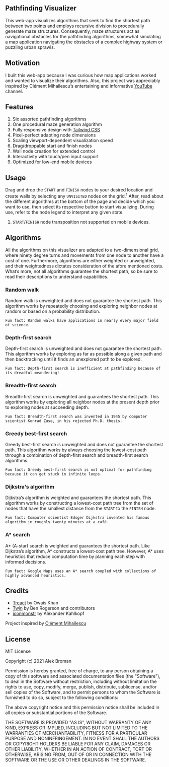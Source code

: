 ## Pathfinding Visualizer

This web-app visualizes algorithms that seek to find the shortest path between two points and employs recursive division to procedurally generate maze structures. Consequently, maze structures act as navigational obstacles for the pathfinding algorithms, somewhat simulating a map application navigating the obstacles of a complex highway system or puzzling urban sprawls.

## Motivation

I built this web-app because I was curious how map applications worked and wanted to visualize their algorithms. Also, this project was appreciably inspired by Clément Mihailescu’s entertaining and informative [YouTube](https://www.youtube.com/channel/UCaO6VoaYJv4kS-TQO_M-N_g) channel.

## Features

1.	Six assorted pathfinding algorithms
2.	One procedural maze generation algorithm
3.	Fully responsive design with [Tailwind CSS](https://github.com/tailwindlabs/tailwindcss)
4.	Pixel-perfect adapting node dimensions
5.	Scaling viewport-dependent visualization speed
6.	Drag/droppable start and finish nodes
7.	Wall node creation for extended control
8.	Interactivity with touch/pen input support
9.	Optimized for low-end mobile devices

## Usage

Drag and drop the `START` and `FINISH` nodes to your desired location and create walls by selecting any `UNVISITED` nodes on the grid.<sup>1</sup> After, read about the different algorithms at the bottom of the page and decide which you want to use, then select its respective button to start visualizing. During use, refer to the node legend to interpret any given state.

1.	`START`/`FINISH` node transposition not supported on mobile devices.

## Algorithms

All the algorithms on this visualizer are adapted to a two-dimensional grid, where ninety degree turns and movements from one node to another have a cost of one. Furthermore, algorithms are either weighted or unweighted, and their weightedness dictates consideration of the afore mentioned costs. What’s more, not all algorithms guarantee the shortest path, so be sure to read their descriptions to understand capabilities.

### Random walk

Random walk is unweighted and does not guarantee the shortest path. This algorithm works by repeatedly choosing and exploring neighbor nodes at random or based on a probability distribution.

`Fun fact: Random walks have applications in nearly every major field of science.`

### Depth-first search

Depth-first search is unweighted and does not guarantee the shortest path. This algorithm works by exploring as far as possible along a given path and then backtracking until it finds an unexplored path to be explored.

`Fun fact: Depth-first search is inefficient at pathfinding because of its dreadful meandering!`

### Breadth-first search

Breadth-first search is unweighted and guarantees the shortest path. This algorithm works by exploring all neighbor nodes at the present depth prior to exploring nodes at succeeding depth.

`Fun fact: Breadth-first search was invented in 1945 by computer scientist Konrad Zuse, in his rejected Ph.D. thesis.`

### Greedy best-first search

Greedy best-first search is unweighted and does not guarantee the shortest path. This algorithm works by always choosing the lowest-cost path through a combination of depth-first search and breadth-first search algorithms.

`Fun fact: Greedy best-first search is not optimal for pathfinding because it can get stuck in infinite loops.`

### Dijkstra's algorithm

Dijkstra’s algorithm is weighted and guarantees the shortest path. This algorithm works by constructing a lowest-cost path tree from the set of nodes that have the smallest distance from the `START` to the `FINISH` node.

`Fun fact: Computer scientist Edsger Dijkstra invented his famous algorithm in roughly twenty minutes at a café.`

### A* search

A* (A-star) search is weighted and guarantees the shortest path. Like Dijkstra’s algorithm, A* constructs a lowest-cost path tree. However, A* uses heuristics that reduce computation time by planning each step with informed decisions.

`Fun fact: Google Maps uses an A* search coupled with collections of highly advanced heuristics.`

## Credits

* [Treact](https://treact.owaiskhan.me) by Owais Khan
* [Twin](https://github.com/ben-rogerson/twin.macro) by Ben Rogerson and contributors
* [iconmonstr](https://iconmonstr.com) by Alexander Kahlkopf

Project inspired by [Clément Mihailescu](https://github.com/clementmihailescu)

## License

MIT License

Copyright (c) 2021 Alek Broman

Permission is hereby granted, free of charge, to any person obtaining a copy of this software and associated documentation files (the "Software"), to deal in the Software without restriction, including without limitation the rights to use, copy, modify, merge, publish, distribute, sublicense, and/or sell copies of the Software, and to permit persons to whom the Software is furnished to do so, subject to the following conditions:

The above copyright notice and this permission notice shall be included in all copies or substantial portions of the Software.

THE SOFTWARE IS PROVIDED "AS IS", WITHOUT WARRANTY OF ANY KIND, EXPRESS OR IMPLIED, INCLUDING BUT NOT LIMITED TO THE WARRANTIES OF MERCHANTABILITY, FITNESS FOR A PARTICULAR PURPOSE AND NONINFRINGEMENT. IN NO EVENT SHALL THE AUTHORS OR COPYRIGHT HOLDERS BE LIABLE FOR ANY CLAIM, DAMAGES OR OTHER LIABILITY, WHETHER IN AN ACTION OF CONTRACT, TORT OR OTHERWISE, ARISING FROM, OUT OF OR IN CONNECTION WITH THE SOFTWARE OR THE USE OR OTHER DEALINGS IN THE SOFTWARE.
